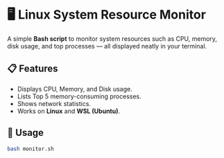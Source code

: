 # 🖥️ Linux System Resource Monitor

A simple **Bash script** to monitor system resources such as CPU, memory, disk usage, and top processes — all displayed neatly in your terminal.

## 📋 Features
- Displays CPU, Memory, and Disk usage.
- Lists Top 5 memory-consuming processes.
- Shows network statistics.
- Works on **Linux** and **WSL (Ubuntu)**.

## 🚀 Usage
```bash
bash monitor.sh
